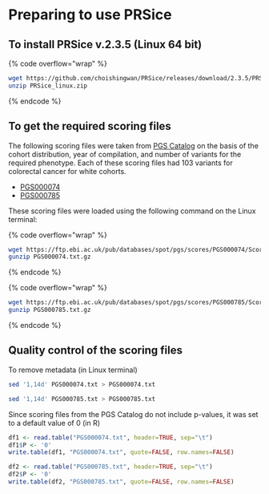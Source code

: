 # Preparing to use PRSice

## To install PRSice v.2.3.5 (Linux 64 bit)

{% code overflow="wrap" %}
```bash
wget https://github.com/choishingwan/PRSice/releases/download/2.3.5/PRSice_linux.zip
unzip PRSice_linux.zip
```
{% endcode %}

## To get the required scoring files

The following scoring files were taken from [PGS Catalog](https://www.pgscatalog.org/) on the basis of the cohort distribution, year of compilation, and number of variants for the required phenotype. Each of these scoring files had 103 variants for colorectal cancer for white cohorts.

* [PGS000074](https://www.pgscatalog.org/score/PGS000074/)
* [PGS000785](https://www.pgscatalog.org/score/PGS000785/)

These scoring files were loaded using the following command on the Linux terminal:

{% code overflow="wrap" %}
```bash
wget https://ftp.ebi.ac.uk/pub/databases/spot/pgs/scores/PGS000074/ScoringFiles/PGS000074.txt.gz
gunzip PGS000074.txt.gz
```
{% endcode %}

{% code overflow="wrap" %}
```bash
wget https://ftp.ebi.ac.uk/pub/databases/spot/pgs/scores/PGS000785/ScoringFiles/PGS000785.txt.gz
gunzip PGS000785.txt.gz
```
{% endcode %}

## Quality control of the scoring files

To remove metadata (in Linux terminal)

```bash
sed '1,14d' PGS000074.txt > PGS000074.txt
```

```bash
sed '1,14d' PGS000785.txt > PGS000785.txt
```

Since scoring files from the PGS Catalog do not include p-values, it was set to a default value of 0 (in R)

```r
df1 <- read.table("PGS000074.txt", header=TRUE, sep="\t")
df1$P <- '0'
write.table(df1, "PGS000074.txt", quote=FALSE, row.names=FALSE)
```

```r
df2 <- read.table("PGS000785.txt", header=TRUE, sep="\t")
df2$P <- '0'
write.table(df2, "PGS000785.txt", quote=FALSE, row.names=FALSE)
```
